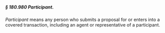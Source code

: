 ##### § 180.980 Participant. #####

*Participant* means any person who submits a proposal for or enters into a covered transaction, including an agent or representative of a participant.